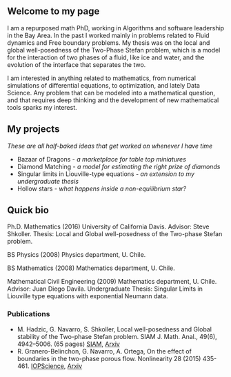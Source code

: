 ## Welcome to my page

I am a repurposed math PhD, working in Algorithms and software leadership in the Bay Area. In the past I worked mainly in problems related to Fluid dynamics and Free boundary problems. My thesis was on the local and global well-posedness of the Two-Phase Stefan problem, which is a model for the interaction of two phases of a fluid, like ice and water, and the evolution of the interface that separates the two.

I am interested in anything related to mathematics, from numerical simulations of differential equations, to optimization, and lately Data Science. Any problem that can be modeled into a mathematical question, and that requires deep thinking and the development of new mathematical tools sparks my interest.

## My projects
_These are all half-baked ideas that get worked on whenever I have time_

- Bazaar of Dragons - _a marketplace for table top miniatures_
- Diamond Matching - _a model for estimating the right prize of diamonds_
- Singular limits in Liouville-type equations - _an extension to my undergraduate thesis_
- Hollow stars - _what happens inside a non-equilibrium star?_

## Quick bio

Ph.D. Mathematics (2016) University of California Davis. Advisor: Steve Shkoller. Thesis: Local and Global well-posedness of the Two-phase Stefan problem.

BS Physics (2008) Physics department, U. Chile.

BS Mathematics (2008) Mathematics department, U. Chile.

Mathematical Civil Engineering (2009) Mathematics department, U. Chile. Advisor: Juan Diego Davila. Undergraduate Thesis: Singular Limits in Liouville type equations with exponential Neumann data.

### Publications

- M. Hadzic, G. Navarro, S. Shkoller, Local well-posedness and Global stability of the Two-phase Stefan problem. SIAM J. Math. Anal., 49(6), 4942–5006. (65 pages) [SIAM](https://epubs.siam.org/doi/abs/10.1137/16M1083207), [Arxiv](https://arxiv.org/abs/1607.00681)
- R. Granero-Belinchon, G. Navarro, A. Ortega, On the effect of boundaries in the two-phase porous flow. Nonlinearity 28 (2015) 435-461. [IOPScience](https://iopscience.iop.org/article/10.1088/0951-7715/28/2/435), [Arxiv](https://arxiv.org/abs/1408.4079)
